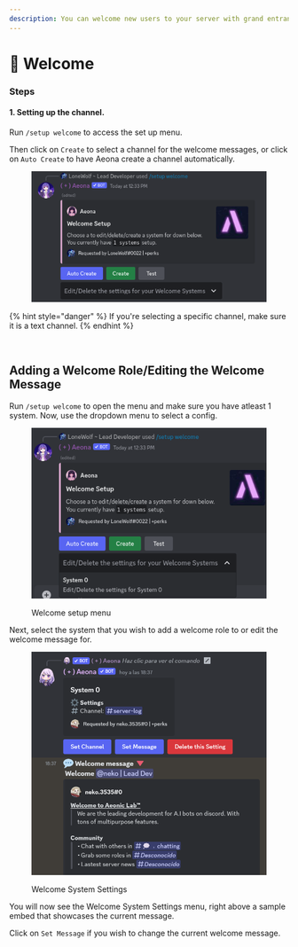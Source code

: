 ```yaml
---
description: You can welcome new users to your server with grand entrances using Aeona!
---
```


# 🙏 Welcome

### Steps

#### 1. Setting up the channel.

Run `/setup welcome` to access the set up menu.

Then click on `Create` to select a channel for the welcome messages, or click on `Auto Create` to have Aeona create a channel automatically.

<figure><img src="../../.gitbook/assets/image.png" alt=""><figcaption></figcaption></figure>

{% hint style="danger" %}
If you're selecting a specific channel, make sure it is a text channel.
{% endhint %}

<figure><img src="https://media.discordapp.net/attachments/1034419695794794561/1061921679116345354/image.png" alt=""><figcaption></figcaption></figure>

## Adding a Welcome Role/Editing the Welcome Message

Run `/setup welcome` to open the menu and make sure you have atleast 1 system. Now, use the dropdown menu to select a config.

<figure><img src="../../.gitbook/assets/image (1).png" alt=""><figcaption><p>Welcome setup menu</p></figcaption></figure>

Next, select the system that you wish to add a welcome role to or edit the welcome message for.&#x20;

<figure><img src="../../.gitbook/assets/image (3).png" alt="" width="563"><figcaption><p>Welcome System Settings</p></figcaption></figure>

You will now see the Welcome System Settings menu, right above a sample embed that showcases the current message.

Click on `Set Message` if you wish to change the current welcome message.
